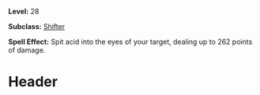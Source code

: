 <!-- TITLE: Spell: Acid Spit -->
<!-- SUBTITLE:  -->

**Level:** 28

**Subclass:** [Shifter](shifter)

**Spell Effect:** Spit acid into the eyes of your target, dealing up to 262 points of damage.

# Header